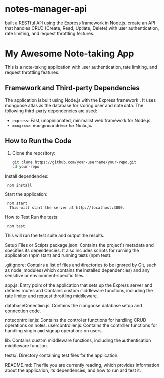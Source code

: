 # notes-manager-api
 built a RESTful API using the Express framework in Node.js.  create an  API that handles CRUD (Create, Read, Update, Delete) with user authentication, rate limiting, and request throttling features.

# My Awesome Note-taking App

This is a note-taking application with user authentication, rate limiting, and request throttling features.

## Framework and Third-party Dependencies

The application is built using Node.js with the Express framework . It uses mongoose atlas as the database for storing user and note data. The following third-party dependencies are used:

- `express`: Fast, unopinionated, minimalist web framework for Node.js.
- `mongoose`: mongoose driver for Node.js.

## How to Run the Code

1. Clone the repository:

   ```bash
   git clone https://github.com/your-username/your-repo.git
   cd your-repo
Install dependencies:

     npm install
  
Start the application:

     npm start
      This will start the server at http://localhost:3000.

How to Test
Run the tests:

     npm test
This will run the test suite and output the results.

Setup Files or Scripts
package.json: Contains the project's metadata and specifies its dependencies. It also includes scripts for running the application (npm start) and running tests (npm test).

.gitignore: Contains a list of files and directories to be ignored by Git, such as node_modules (which contains the installed dependencies) and any sensitive or environment-specific files.

app.js: Entry point of the application that sets up the Express server and defines routes and  Contains custom middleware functions, including the rate limiter and request throttling middleware.

databaseConection.js: Contains the mongoose  database setup and connection code.

notecontroller.js: Contains the controller functions for handling CRUD operations on notes.
usercontroller.js: Contains the controller functions for handling singin and signup operations on users.


lib: Contains custom middleware functions, including the authentication  middleware function.

tests/: Directory containing test files for the application.

README.md: The file you are currently reading, which provides information about the application, its dependencies, and how to run and test it.
